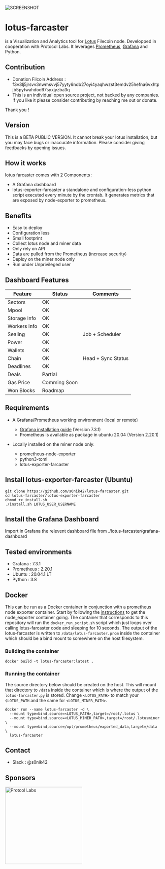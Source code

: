 ![SCREENSHOT](https://github.com/s0nik42/lotus-farcaster/raw/main/images/screenshots/screenshot001.png)


# lotus-farcaster
is a Visualization and Analytics tool for [Lotus](https://github.com/filecoin-project/lotus) Filecoin node. Developped in cooperation with Protocol Labs.
It leverages [Prometheus](https://prometheus.io/), [Grafana](https://grafana.com/) and Python.

## Contribution
* Donation Filcoin Address : f3v3lj5jrsvv3nwmsvvj57yyty6ndb27oyi4yaqhwzst3emdv25hefna6vxhtpjb5pytwahdod67syxjyzba3q
* This is an individual open source project, not backed by any companies. If you like it please consider contributing by reaching me out or donate.

Thank you !

## Version

This is a BETA PUBLIC VERSION. It cannot break your lotus installation, but you may face bugs or inaccurate information. Please consider giving feedbacks by opening issues.

## How it works
lotus farcaster comes with 2 Components :
* A Grafana dashboard
* lotus-exporter-farcaster a standalone and configuration-less python script executed every minute by the crontab.
It generates metrics that are exposed by node-exporter to prometheus.

## Benefits
* Easy to deploy
* Configuration less
* Small footprint
* Collect lotus node and miner data
* Only rely on API
* Data are pulled from the Prometheus (increase security)
* Deploy on the miner node only
* Run under Unprivileged user

## Dashboard Features
|Feature      |Status       |Comments           |
|-------------|-------------|-------------------|
|Sectors      | OK          |                   |
|Mpool        | OK          |                   |
|Storage Info | OK          |                   |
|Workers Info | OK          |                   |
|Sealing      | OK          |Job + Scheduler    |
|Power        | OK          |                   |
|Wallets      | OK          |                   |
|Chain        | OK          |Head + Sync Status |
|Deadlines    | OK          |                   |
|Deals        | Partial     |                   |
|Gas Price    | Comming Soon|                   |
|Won Blocks   | Roadmap     |                   |

## Requirements
* A Grafana/Prometheus working environment (local or remote)
  * [Grafana installation guide](https://grafana.com/docs/grafana/latest/installation/debian/)  (Version 7.3.1)
  * Prometheus is available as package in ubuntu 20.04 (Version 2.20.1)

* Locally installed on the miner node only:
  * prometheus-node-exporter
  * python3-toml
  * lotus-exporter-farcaster

## Install lotus-exporter-farcaster (Ubuntu)
```
git clone https://github.com/s0nik42/lotus-farcaster.git
cd lotus-farcaster/lotus-exporter-farcaster
chmod +x install.sh
./install.sh LOTUS_USER_USERNAME
```

## Install the Grafana Dashboard
Import in Grafana the relevent dashboard file from ./lotus-farcaster/grafana-dashboard

## Tested environments
* Grafana : 7.3.1
* Prometheus : 2.20.1
* Ubuntu : 20.04.1 LT
* Python : 3.8

## Docker

This can be run as a Docker container in conjunction with a prometheus
node exporter container. Start by following the
[instructions](https://github.com/prometheus/node_exporter) to get the
node_exporter container going. The container that corresponds to this
repository will run the `docker_run_script.sh` script which just loops
over calling lotus-farcaster code and sleeping for 10 seconds. The
output of the lotus-farcaster is written to `/data/lotus-farcaster.prom`
inside the container which should be a bind mount to somewhere on the
host filesystem.


### Building the container

`docker build -t lotus-farcaster:latest .`

### Running the container

The source directory below should be created on the host. This will
mount that directory to `/data` inside the container which is where the
output of the `lotus-farcaster.py` is stored. Change `<LOTUS_PATH>` to
match your `$LOTUS_PATH` and the same for `<LOTUS_MINER_PATH>`.

```
docker run --name lotus-farcaster -d \
  --mount type=bind,source=<LOTUS_PATH>,target=/root/.lotus \
  --mount type=bind,source=<LOTUS_MINER_PATH>,target=/root/.lotusminer \
  --mount type=bind,source=/opt/prometheus/exported_data,target=/data \
  lotus-farcaster
```

## Contact
* Slack : @s0nik42

## Sponsors
[<img src="https://github.com/s0nik42/lotus-farcaster/raw/main/images/sponsors/protocol-labs.png" alt="Protcol Labs" width="250">
](https://protocol.ai/)

